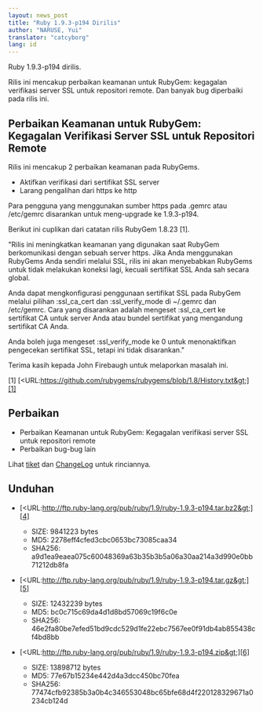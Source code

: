 ```yaml
---
layout: news_post
title: "Ruby 1.9.3-p194 Dirilis"
author: "NARUSE, Yui"
translator: "catcyborg"
lang: id
---
```


Ruby 1.9.3-p194 dirilis.

Rilis ini mencakup perbaikan keamanan untuk RubyGem: kegagalan verifikasi server SSL
untuk repositori remote. Dan banyak bug diperbaiki pada rilis ini.

## Perbaikan Keamanan untuk RubyGem: Kegagalan Verifikasi Server SSL untuk Repositori Remote

Rilis ini mencakup 2 perbaikan keamanan pada RubyGems.

* Aktifkan verifikasi dari sertifikat SSL server
* Larang pengalihan dari https ke http

Para pengguna yang menggunakan sumber https pada .gemrc atau /etc/gemrc disarankan
untuk meng-upgrade ke 1.9.3-p194.

Berikut ini cuplikan dari catatan rilis RubyGem 1.8.23 \[1\].

\"Rilis ini meningkatkan keamanan yang digunakan saat RubyGem berkomunikasi dengan
sebuah server https. Jika Anda menggunakan RubyGems Anda sendiri melalui SSL, rilis ini
akan menyebabkan RubyGems untuk tidak melakukan koneksi lagi, kecuali sertifikat SSL
Anda sah secara global.

Anda dapat mengkonfigurasi penggunaan sertifikat SSL pada RubyGem melalui pilihan
:ssl\_ca\_cert dan :ssl\_verify\_mode di ~/.gemrc dan
/etc/gemrc. Cara yang disarankan adalah mengeset :ssl\_ca\_cert ke sertifikat CA
untuk server Anda atau bundel sertifikat yang mengandung sertifikat CA Anda.

Anda boleh juga mengeset :ssl\_verify\_mode ke 0 untuk menonaktifkan pengecekan
sertifikat SSL, tetapi ini tidak disarankan.\"

Terima kasih kepada John Firebaugh untuk melaporkan masalah ini.

\[1\]
[&lt;URL:https://github.com/rubygems/rubygems/blob/1.8/History.txt&gt;][1]

## Perbaikan

* Perbaikan Keamanan untuk RubyGem: Kegagalan verifikasi server SSL untuk repositori
  remote
* Perbaikan bug-bug lain

Lihat [tiket][2] dan [ChangeLog][3] untuk rinciannya.

## Unduhan

* [&lt;URL:http://ftp.ruby-lang.org/pub/ruby/1.9/ruby-1.9.3-p194.tar.bz2&gt;][4]
  * SIZE: 9841223 bytes
  * MD5: 2278eff4cfed3cbc0653bc73085caa34
  * SHA256:
    a9d1ea9eaea075c60048369a63b35b3b5a06a30aa214a3d990e0bb71212db8fa

* [&lt;URL:http://ftp.ruby-lang.org/pub/ruby/1.9/ruby-1.9.3-p194.tar.gz&gt;][5]
  * SIZE: 12432239 bytes
  * MD5: bc0c715c69da4d1d8bd57069c19f6c0e
  * SHA256:
    46e2fa80be7efed51bd9cdc529d1fe22ebc7567ee0f91db4ab855438cf4bd8bb

* [&lt;URL:http://ftp.ruby-lang.org/pub/ruby/1.9/ruby-1.9.3-p194.zip&gt;][6]
  * SIZE: 13898712 bytes
  * MD5: 77e67b15234e442d4a3dcc450bc70fea
  * SHA256:
    77474cfb92385b3a0b4c346553048bc65bfe68d4f220128329671a0234cb124d



[1]: https://github.com/rubygems/rubygems/blob/1.8/History.txt
[2]: https://bugs.ruby-lang.org/projects/ruby-193/issues?set_filter=1&amp;status_id=5
[3]: http://svn.ruby-lang.org/repos/ruby/tags/v1_9_3_194/ChangeLog
[4]: http://ftp.ruby-lang.org/pub/ruby/1.9/ruby-1.9.3-p194.tar.bz2
[5]: http://ftp.ruby-lang.org/pub/ruby/1.9/ruby-1.9.3-p194.tar.gz
[6]: http://ftp.ruby-lang.org/pub/ruby/1.9/ruby-1.9.3-p194.zip
